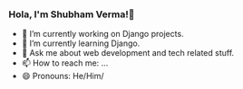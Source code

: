 ### Hola, I'm Shubham Verma!👋



- 🔭 I’m currently working on Django projects.
- 🌱 I’m currently learning Django.
- 💬 Ask me about web development and tech related stuff.
- 📫 How to reach me: ...
- 😄 Pronouns: He/Him/


